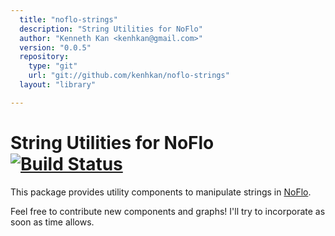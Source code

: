 ```yaml
---
  title: "noflo-strings"
  description: "String Utilities for NoFlo"
  author: "Kenneth Kan <kenhkan@gmail.com>"
  version: "0.0.5"
  repository: 
    type: "git"
    url: "git://github.com/kenhkan/noflo-strings"
  layout: "library"

---
```

String Utilities for NoFlo [![Build Status](https://secure.travis-ci.org/kenhkan/noflo-strings.png?branch=master)](https://travis-ci.org/kenhkan/noflo-strings)
===============================

This package provides utility components to manipulate strings in
[NoFlo](http://noflojs.org/).

Feel free to contribute new components and graphs! I'll try to
incorporate as soon as time allows.
